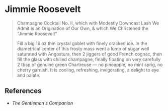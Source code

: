 # Jimmie Roosevelt

> Champagne Cocktail No. II, which with Modestly Downcast Lash We Admit Is an Origination of Our Own, & which We Christened the “Jimmie Roosevelt”
>
> Fill a big 16 oz thin crystal goblet with finely cracked ice. In the diametrical center of this frosty mass went a lump of sugar well saturated with Angostura, then 2 jiggers of good French cognac, then fill the glass with chilled champagne, finally floating on very carefully 2 tbsp of genuine green Chartreuse — no pineapple, no mint sprig, no cherry garnish. It is cooling, refreshing, invigorating, a delight to eye and palate.

## References

* *The Gentleman's Companion*
